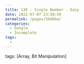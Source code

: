 ```yaml
---
title: 136 - Single Number - Easy
date: 2022-07-07 23:58:59
permalink: /pages/5b46be/
categories:
  - Google
  - Incomplete
tags:
  - 
---
```

tags: [Array, Bit Manipulation]
